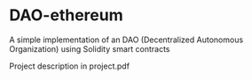 # DAO-ethereum
A simple implementation of an DAO (Decentralized Autonomous Organization) using Solidity smart contracts

Project description in project.pdf
